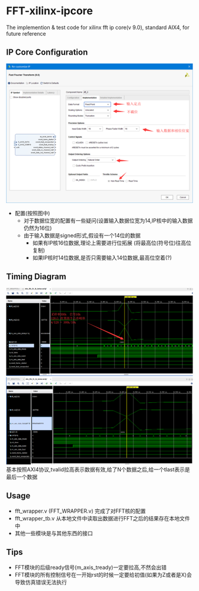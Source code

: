 # FFT-xilinx-ipcore
The implemention &amp; test code for xilinx fft ip core(v 9.0), standard AIX4, for future reference

## IP Core Configuration 
![](0.png)
* 配置(按照图中)
  * 对于数据位宽的配置有一些疑问(设置输入数据位宽为14,IP核中的输入数据仍然为16位)
  * 由于输入数据是signed形式,假设有一个14位的数据
    * 如果有IP核16位数据,理论上需要进行位拓展 (将最高位(符号位)往高位复制)
    * 如果IP核时14位数据,是否只需要输入14位数据,最高位空着(?)
  
  
## Timing Diagram
![](1.png)
![](2.png)
基本按照AXI4协议,tvalid拉高表示数据有效,给了N个数据之后,给一个tlast表示是最后一个数据

## Usage
* fft_wrapper.v (FFT_WRAPPER.v) 完成了对FFT核的配置
* fft_wrapper_tb.v 从本地文件中读取出数据进行FFT之后的结果存在本地文件中
* 其他一些模块是与其他东西的接口

## Tips
* FFT模块的后级ready信号(m_axis_tready)一定要拉高,不然会出错
* FFT模块的所有控制信号在一开始rst的时候一定要给初值(如果为Z或者是X)会导致仿真错误无法执行
